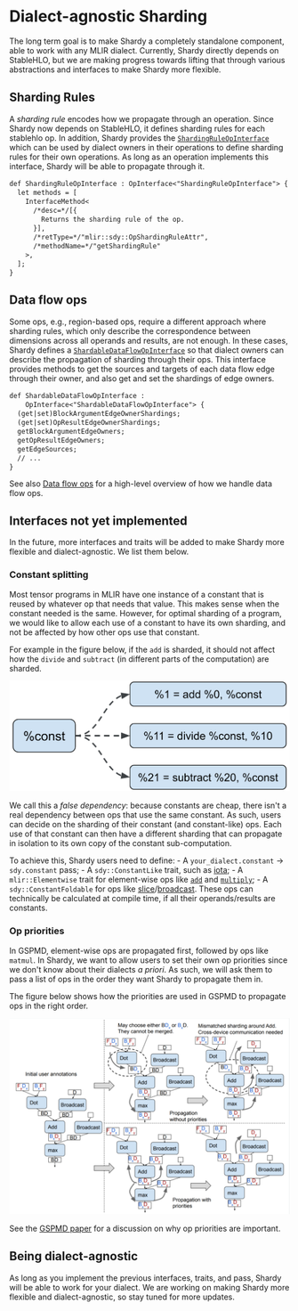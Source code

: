 # Dialect-agnostic Sharding

The long term goal is to make Shardy a completely standalone component, able to
work with any MLIR dialect. Currently, Shardy directly depends on StableHLO, but
we are making progress towards lifting that through various abstractions and
interfaces to make Shardy more flexible.

## Sharding Rules

A *sharding rule* encodes how we propagate through an operation. Since Shardy
now depends on StableHLO, it defines sharding rules for each stablehlo op. In
addition, Shardy provides the
[`ShardingRuleOpInterface`](./sdy_op_interfaces#shardingruleopinterface_shardingruleopinterface)
which can be used by dialect owners in their operations to define sharding rules
for their own operations. As long as an operation implements this interface,
Shardy will be able to propagate through it.

```mlir
def ShardingRuleOpInterface : OpInterface<"ShardingRuleOpInterface"> {
  let methods = [
    InterfaceMethod<
      /*desc=*/[{
        Returns the sharding rule of the op.
      }],
      /*retType=*/"mlir::sdy::OpShardingRuleAttr",
      /*methodName=*/"getShardingRule"
    >,
  ];
}
```

## Data flow ops

Some ops, e.g., region-based ops, require a different approach where sharding
rules, which only describe the correspondence between dimensions across all
operands and results, are not enough. In these cases, Shardy defines a
[`ShardableDataFlowOpInterface`](./sdy_op_interfaces#shardabledataflowopinterface_shardabledataflowopinterface)
so that dialect owners can describe the propagation of sharding through their
ops. This interface provides methods to get the sources and targets of each data
flow edge through their owner, and also get and set the shardings of edge
owners.

```mlir
def ShardableDataFlowOpInterface :
    OpInterface<"ShardableDataFlowOpInterface"> {
  (get|set)BlockArgumentEdgeOwnerShardings;
  (get|set)OpResultEdgeOwnerShardings;
  getBlockArgumentEdgeOwners;
  getOpResultEdgeOwners;
  getEdgeSources;
  // ...
}
```

See also [Data flow ops](./propagation#data-flow-ops) for a high-level overview
of how we handle data flow ops.

## Interfaces not yet implemented

In the future, more interfaces and traits will be added to make Shardy more
flexible and dialect-agnostic. We list them below.

### Constant splitting

Most tensor programs in MLIR have one instance of a constant that is reused by
whatever op that needs that value. This makes sense when the constant needed is
the same. However, for optimal sharding of a program, we would like to allow
each use of a constant to have its own sharding, and not be affected by how
other ops use that constant.

For example in the figure below, if the `add` is sharded, it should not affect
how the `divide` and `subtract` (in different parts of the computation) are
sharded.

![Constant Splitting](images/constant_splitting.png)

We call this a *false dependency*: because constants are cheap, there isn't a
real dependency between ops that use the same constant. As such, users can
decide on the sharding of their constant (and constant-like) ops. Each use of
that constant can then have a different sharding that can propagate in isolation
to its own copy of the constant sub-computation.

To achieve this, Shardy users need to define: - A `your_dialect.constant` ->
`sdy.constant` pass; - A `sdy::ConstantLike` trait, such as
[iota](https://openxla.org/stablehlo/spec#iota); - A `mlir::Elementwise` trait
for element-wise ops like [`add`](https://openxla.org/stablehlo/spec#add) and
[`multiply`](https://openxla.org/stablehlo/spec#multiply); - A
`sdy::ConstantFoldable` for ops like
[slice](https://openxla.org/stablehlo/spec#slice)/[broadcast](https://openxla.org/stablehlo/spec#broadcast_in_dim).
These ops can technically be calculated at compile time, if all their
operands/results are constants.

### Op priorities

In GSPMD, element-wise ops are propagated first, followed by ops like `matmul`.
In Shardy, we want to allow users to set their own op priorities since we don't
know about their dialects *a priori*. As such, we will ask them to pass a list
of ops in the order they want Shardy to propagate them in.

The figure below shows how the priorities are used in GSPMD to propagate ops in
the right order.

![Op Priorities. See GSPMD paper for why op priorities are important](images/op_priorities.png)

See the [GSPMD paper](https://arxiv.org/abs/2105.04663) for a discussion on why
op priorities are important.

## Being dialect-agnostic

As long as you implement the previous interfaces, traits, and pass, Shardy will
be able to work for your dialect. We are working on making Shardy more flexible
and dialect-agnostic, so stay tuned for more updates.
